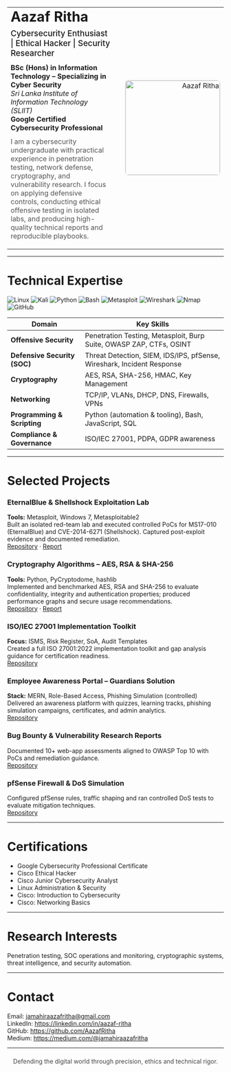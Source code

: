 <!--
README.md - Professional GitHub Profile for Aazaf Ritha
Instructions:
1. Save your professional photo as `profile.jpg` and upload it to the root of this repository.
   Example path (after upload): https://github.com/<your-username>/<your-username>/blob/main/profile.jpg
2. Replace all occurrences of <your-username> and <your-medium-handle> with your actual handles.
3. Commit this README.md to your profile repository (username/username) and verify rendering.
-->

<table width="100%">
  <tr>
    <!-- Left Side: Text -->
    <td width="62%" valign="middle" style="padding-right:24px;">
      <h1 style="margin:0 0 8px 0;">Aazaf Ritha</h1>
      <h3 style="margin:0 0 12px 0; font-weight:500;">Cybersecurity Enthusiast | Ethical Hacker | Security Researcher</h3>
      <p style="margin:0 0 8px 0;">
        <strong>BSc (Hons) in Information Technology – Specializing in Cyber Security</strong><br />
        <em>Sri Lanka Institute of Information Technology (SLIIT)</em><br />
        <strong>Google Certified Cybersecurity Professional</strong>
      </p>
      <p style="margin-top:12px; color:#555; max-width:720px;">
        I am a cybersecurity undergraduate with practical experience in penetration testing, network defense,
        cryptography, and vulnerability research. I focus on applying defensive controls, conducting ethical
        offensive testing in isolated labs, and producing high-quality technical reports and reproducible playbooks.
      </p>
    </td>
    <!-- Right Side: Profile Image -->
    <td width="38%" align="right" valign="middle">
      <img src="https://github.com/<your-username>/<your-username>/blob/main/profile.jpg?raw=true" 
           alt="Aazaf Ritha" width="220" height="220" 
           style="border-radius:8px; object-fit:cover; border:1px solid rgba(0,0,0,0.1);" />
    </td>
  </tr>
</table>


---

# Technical Expertise

<p>
  <img src="https://img.shields.io/badge/Linux-000000?style=for-the-badge&logo=linux&logoColor=white" alt="Linux" />
  <img src="https://img.shields.io/badge/Kali%20Linux-268BEE?style=for-the-badge&logo=kalilinux&logoColor=white" alt="Kali" />
  <img src="https://img.shields.io/badge/Python-14354C?style=for-the-badge&logo=python&logoColor=white" alt="Python" />
  <img src="https://img.shields.io/badge/Bash-121011?style=for-the-badge&logo=gnu-bash&logoColor=white" alt="Bash" />
  <img src="https://img.shields.io/badge/Metasploit-0078D6?style=for-the-badge&logo=metasploit&logoColor=white" alt="Metasploit" />
  <img src="https://img.shields.io/badge/Wireshark-1679A7?style=for-the-badge&logo=wireshark&logoColor=white" alt="Wireshark" />
  <img src="https://img.shields.io/badge/Nmap-005C84?style=for-the-badge&logo=nmap&logoColor=white" alt="Nmap" />
  <img src="https://img.shields.io/badge/GitHub-181717?style=for-the-badge&logo=github&logoColor=white" alt="GitHub" />
</p>

| Domain | Key Skills |
|--------|------------|
| **Offensive Security** | Penetration Testing, Metasploit, Burp Suite, OWASP ZAP, CTFs, OSINT |
| **Defensive Security (SOC)** | Threat Detection, SIEM, IDS/IPS, pfSense, Wireshark, Incident Response |
| **Cryptography** | AES, RSA, SHA-256, HMAC, Key Management |
| **Networking** | TCP/IP, VLANs, DHCP, DNS, Firewalls, VPNs |
| **Programming & Scripting** | Python (automation & tooling), Bash, JavaScript, SQL |
| **Compliance & Governance** | ISO/IEC 27001, PDPA, GDPR awareness |

---

# Selected Projects

### EternalBlue & Shellshock Exploitation Lab  
**Tools:** Metasploit, Windows 7, Metasploitable2  
Built an isolated red-team lab and executed controlled PoCs for MS17-010 (EternalBlue) and CVE-2014-6271 (Shellshock). Captured post-exploit evidence and documented remediation.  
[Repository](https://github.com/<your-username>/eternalblue-shellshock-lab) · [Report](https://github.com/<your-username>/eternalblue-shellshock-lab/blob/main/report/EternalBlue_Shellshock_Report_v1.pdf)

### Cryptography Algorithms – AES, RSA & SHA-256  
**Tools:** Python, PyCryptodome, hashlib  
Implemented and benchmarked AES, RSA and SHA-256 to evaluate confidentiality, integrity and authentication properties; produced performance graphs and secure usage recommendations.  
[Repository](https://github.com/<your-username>/cryptography-aes-rsa-sha256) · [Report](https://github.com/<your-username>/cryptography-aes-rsa-sha256/blob/main/report/Cryptography_Report.pdf)

### ISO/IEC 27001 Implementation Toolkit  
**Focus:** ISMS, Risk Register, SoA, Audit Templates  
Created a full ISO 27001:2022 implementation toolkit and gap analysis guidance for certification readiness.  
[Repository](https://github.com/<your-username>/iso27001-toolkit)

### Employee Awareness Portal – Guardians Solution  
**Stack:** MERN, Role-Based Access, Phishing Simulation (controlled)  
Delivered an awareness platform with quizzes, learning tracks, phishing simulation campaigns, certificates, and admin analytics.  
[Repository](https://github.com/<your-username>/guardians-awareness-portal)

### Bug Bounty & Vulnerability Research Reports  
Documented 10+ web-app assessments aligned to OWASP Top 10 with PoCs and remediation guidance.  
[Repository](https://github.com/AazafRitha/bug-bounty-reports)

### pfSense Firewall & DoS Simulation  
Configured pfSense rules, traffic shaping and ran controlled DoS tests to evaluate mitigation techniques.  
[Repository](https://github.com/<your-username>/pfsense-dos-simulation)

---

# Certifications

- Google Cybersecurity Professional Certificate  
- Cisco Ethical Hacker  
- Cisco Junior Cybersecurity Analyst  
- Linux Administration & Security  
- Cisco: Introduction to Cybersecurity  
- Cisco: Networking Basics

---

# Research Interests

Penetration testing, SOC operations and monitoring, cryptographic systems, threat intelligence, and security automation.

---

# Contact

Email: jamahiraazafritha@gmail.com  
LinkedIn: https://linkedin.com/in/aazaf-ritha  
GitHub: https://github.com/AazafRitha  
Medium: https://medium.com/@jamahiraazafritha

---

<p align="center" style="margin-top:22px; color:#444; font-size:14px;">Defending the digital world through precision, ethics and technical rigor.</p>
